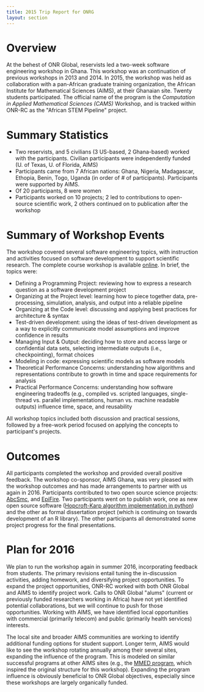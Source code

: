 ```yaml
---
title: 2015 Trip Report for ONRG
layout: section
---
```


# Overview

At the behest of ONR Global, reservists led a two-week software engineering workshop in Ghana.  This workshop was an continuation of previous workshops in 2013 and 2014.  In 2015, the workshop was held as collaboration with a pan-African graduate training organization, the African Institute for Mathematical Sciences (AIMS), at their Ghanaian site.  Twenty students participated.  The official name of the program is the *Computation in Applied Mathematical Sciences (CAMS)* Workshop, and is tracked within ONR-RC as the "African STEM Pipeline" project.

# Summary Statistics

 - Two reservists, and 5 civilians (3 US-based, 2 Ghana-based) worked with the participants.  Civilian participants were independently funded (U. of Texas, U. of Florida, AIMS)
 - Participants came from 7 African nations: Ghana, Nigeria, Madagascar, Ethopia, Benin, Togo, Uganda (in order of # of participants).  Participants were supported by AIMS.
 - Of 20 participants, 8 were women
 - Participants worked on 10 projects; 2 led to contributions to open-source scientific work, 2 others continued on to publication after the workshop

# Summary of Workshop Events

The workshop covered several software engineering topics, with instruction and activities focused on software development to support scientific research.  The complete course workshop is available [online](http://aims-ghana.github.io/cams/).  In brief, the topics were:

 - Defining a Programming Project: reviewing how to express a research question as a software development project
 - Organizing at the Project level: learning how to piece together data, pre-processing, simulation, analysis, and output into a reliable pipeline
 - Organizing at the Code level: discussing and applying best practices for architecture & syntax
 - Test-driven development: using the ideas of test-driven development as a way to explicitly communicate model assumptions and improve confidence in results
 - Managing Input & Output: deciding how to store and access large or confidential data sets, selecting intermediate outputs (i.e., checkpointing), format choices
 - Modeling in code: expressing scientific models as software models
 - Theoretical Performance Concerns: understanding how algorithms and representations contribute to growth in time and space requirements for analysis
 - Practical Performance Concerns: understanding how software engineering tradeoffs (e.g., compiled vs. scripted languages, single-thread vs. parallel implementations, human vs. machine readable outputs) influence time, space, and reusability

All workshop topics included both discussion and practical sessions, followed by a free-work period focused on applying the concepts to participant's projects.

# Outcomes

All participants completed the workshop and provided overall positive feedback.  The workshop co-sponsor, AIMS Ghana, was very pleased with the workshop outcomes and has made arrangements to partner with us again in 2016.  Participants contributed to two open source science projects: [AbcSmc](https://github.com/tjhladish/AbcSmc), and [EpiFire](https://github.com/tjhladish/EpiFire).  Two participants went on to publish work, one as new open source software ([Hopcroft-Karp algorithm implementation in python](https://github.com/sofiat-olaosebikan/hopcroftkarp)) and the other as formal dissertation project (which is continuing on towards development of an R library).  The other participants all demonstrated some project progress for the final presentations.

# Plan for 2016

We plan to run the workshop again in summer 2016, incorporating feedback from students.  The primary revisions entail tuning the in-discussion activities, adding homework, and diversifying project opportunities.  To expand the project opportunities, ONR-RC worked with both ONR Global and AIMS to identify project work.  Calls to ONR Global "alums" (current or previously funded researchers working in Africa) have not yet identified potential collaborations, but we will continue to push for those opportunities.  Working with AIMS, we have identified local opportunities with commercial (primarily telecom) and public (primarily health services) interests.

The local site and broader AIMS communities are working to identify additional funding options for student support.  Longer term, AIMS would like to see the workshop rotating annually among their several sites, expanding the influence of the program.  This is modeled on similar successful programs at other AIMS sites (e.g., the [MMED program](http://www.ici3d.org/mmed/), which inspired the original structure for this workshop).  Expanding the program influence is obviously beneficial to ONR Global objectives, especially since these workshops are largely organically funded.